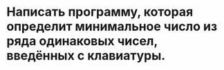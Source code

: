 # Написать программу, которая определит минимальное число из ряда одинаковых чисел, введённых с клавиатуры.

